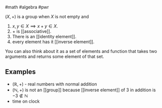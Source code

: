 #math #algebra #pwr 

$(X, +)$ is a group when $X$ is not empty and
1. $x,y \in X \implies x + y \in X$. 
2. $+$ is [[associative]].
3. There is an [[identity element]].
4. every element has it [[inverse element]].

You can also think about it as a set of elements and function that takes two arguments and returns some element of that set.


## Examples
- $(\mathbb{R}, +)$ - real numbers with normal addition
- $(\mathbb{N}, +)$ is not an [[group]] because [[inverse element]] of $3$ in addition is $-3 \notin \mathbb{N}$
- time on clock